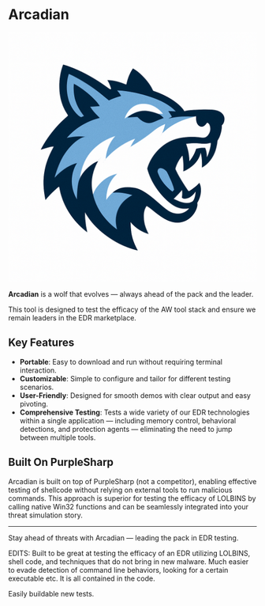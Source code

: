 # Arcadian

![Arcadian Logo](arcadian.png)

**Arcadian** is a wolf that evolves — always ahead of the pack and the leader.

This tool is designed to test the efficacy of the AW tool stack and ensure we remain leaders in the EDR marketplace.

## Key Features

- **Portable**: Easy to download and run without requiring terminal interaction.
- **Customizable**: Simple to configure and tailor for different testing scenarios.
- **User-Friendly**: Designed for smooth demos with clear output and easy pivoting.
- **Comprehensive Testing**: Tests a wide variety of our EDR technologies within a single application — including memory control, behavioral detections, and protection agents — eliminating the need to jump between multiple tools.

## Built On PurpleSharp

Arcadian is built on top of PurpleSharp (not a competitor), enabling effective testing of shellcode without relying on external tools to run malicious commands. This approach is superior for testing the efficacy of LOLBINS by calling native Win32 functions and can be seamlessly integrated into your threat simulation story.

---

Stay ahead of threats with Arcadian — leading the pack in EDR testing.

EDITS:
Built to be great at testing the efficacy of an EDR utilizing LOLBINS, shell code, and techniques that do not bring in new malware. Much easier to evade detection of command line behaviors, looking for a certain executable etc. It is all contained in the code. 

Easily buildable new tests. 
